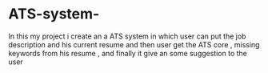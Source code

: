 # ATS-system-
In this my project i create  an a  ATS system in which user can put the job description and his current resume and then user get the ATS core , missing keywords from his resume , and finally it give an  some suggestion to the  user 
